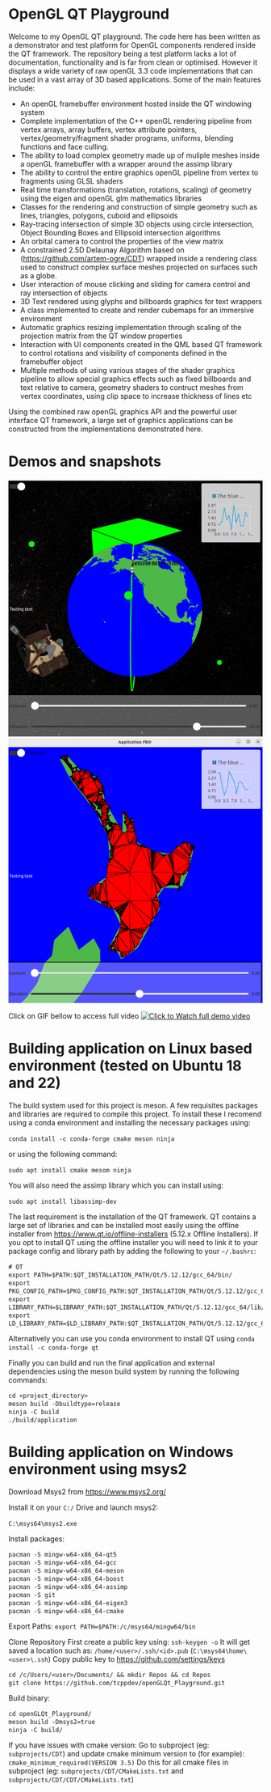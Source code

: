 # OpenGL QT Playground

Welcome to my OpenGL QT playground. The code here has been written as a demonstrator and test platform for OpenGL components rendered inside the QT framework. The repository being a test platform lacks a lot of documentation, functionality and is far from clean or optimised. However it displays a wide variety of raw openGL 3.3 code implementations that can be used in a vast array of 3D based applications. Some of the main features include:

* An openGL framebuffer environment hosted inside the QT windowing system
* Complete implementation of the C++ openGL rendering pipeline from vertex arrays, array buffers, vertex attribute pointers, vertex/geometry/fragment shader programs, uniforms, blending functions and face culling.
* The ability to load complex geometry made up of muliple meshes inside a openGL framebuffer with a wrapper around the assimp library
* The ability to control the entire graphics openGL pipeline from vertex to fragments using GLSL shaders
* Real time transformations (translation, rotations, scaling) of geometry using the eigen and openGL glm mathematics libraries 
* Classes for the rendering and construction of simple geometry such as lines, triangles, polygons, cuboid and ellipsoids
* Ray-tracing intersection of simple 3D objects using circle intersection, Object Bounding Boxes and Ellipsoid intersection algorithms
* An orbital camera to control the properties of the view matrix 
* A constrained 2.5D Delaunay Algorithm based on (https://github.com/artem-ogre/CDT) wrapped inside a rendering class used to construct complex surface meshes projected on surfaces such as a globe.
* User interaction of mouse clicking and sliding for camera control and ray intersection of objects
* 3D Text rendered using glyphs and billboards graphics for text wrappers
* A class implemented to create and render cubemaps for an immersive environment
* Automatic graphics resizing implementation through scaling of the projection matrix from the QT window properties
* Interaction with UI components created in the QML based QT framework to control rotations and visibility of components defined in the framebuffer object
* Multiple methods of using various stages of the shader graphics pipeline to allow special graphics effects such as fixed billboards and text relative to camera, geometry shaders to contruct meshes from vertex coordinates, using clip space to increase thickness of lines etc

Using the combined raw openGL graphics API and the powerful user interface QT framework, a large set of graphics applications can be constructed from the implementations demonstrated here. 

# Demos and snapshots

![](screenshots/screenshot_1.png)
![](screenshots/screenshot_2.png)

Click on GIF bellow to access full video
[![Click to Watch full demo video](screenshots/demo.gif)](https://youtu.be/h2WeD9wGdfo)

# Building application on Linux based environment (tested on Ubuntu 18 and 22)
The build system used for this project is meson. A few requisites packages and libraries are required to compile this project. To install these I recomend using a conda environment and installing the necessary packages using:

`conda install -c conda-forge cmake meson ninja`

or using the following command:

`sudo apt install cmake mesom ninja`

You will also need the assimp library which you can install using:

`sudo apt install libassimp-dev`

The last requirement is the installation of the QT framework. QT contains a large set of libraries and can be installed most easily using the offline installer from https://www.qt.io/offline-installers (5.12.x Offline Installers). If you opt to install QT using the offline installer you will need to link it to your package config and library path by adding the following to your `~/.bashrc`:

```
# QT
export PATH=$PATH:$QT_INSTALLATION_PATH/Qt/5.12.12/gcc_64/bin/
export PKG_CONFIG_PATH=$PKG_CONFIG_PATH:$QT_INSTALLATION_PATH/Qt/5.12.12/gcc_64/lib/pkgconfig/
export LIBRARY_PATH=$LIBRARY_PATH:$QT_INSTALLATION_PATH/Qt/5.12.12/gcc_64/lib/
export LD_LIBRARY_PATH=$LD_LIBRARY_PATH:$QT_INSTALLATION_PATH/Qt/5.12.12/gcc_64/lib/
```

Alternatively you can use you conda environment to install QT using
`conda install -c conda-forge qt`

Finally you can build and run the final application and external dependencies using the meson build system by running the following commands:

```
cd <project_directory>
meson build -Dbuildtype=release
ninja -C build
./build/application
```

# Building application on Windows environment using msys2

Download Msys2 from https://www.msys2.org/

Install it on your `C:/` Drive and launch msys2: 

`C:\msys64\msys2.exe`

Install packages:
```
pacman -S mingw-w64-x86_64-qt5
pacman -S mingw-w64-x86_64-gcc
pacman -S mingw-w64-x86_64-meson
pacman -S mingw-w64-x86_64-boost
pacman -S mingw-w64-x86_64-assimp
pacman -S git
pacman -S mingw-w64-x86_64-eigen3
pacman -S mingw-w64-x86_64-cmake
```

Export Paths:
`export PATH=$PATH:/c/msys64/mingw64/bin`

Clone Repository
First create a public key using:
`ssh-keygen -o`
It will get saved a location such as:  `/home/<user>/.ssh/<id>.pub` (`C:\msys64\home\<user>\.ssh`)
Copy public key to https://github.com/settings/keys
```
cd /c/Users/<user>/Documents/ && mkdir Repos && cd Repos
git clone https://github.com/tcppdev/openGLQt_Playground.git
```

Build binary:
```
cd openGLQt_Playground/
meson build -Dmsys2=true
ninja -C build/
```

If you have issues with cmake version:
Go to subproject (eg: `subprojects/CDT`) and update cmake minimum version to (for example):
`cmake_minimum_required(VERSION 3.5)`
Do this for all cmake files in subproject (eg: `subprojects/CDT/CMakeLists.txt` and `subprojects/CDT/CDT/CMakeLists.txt`)